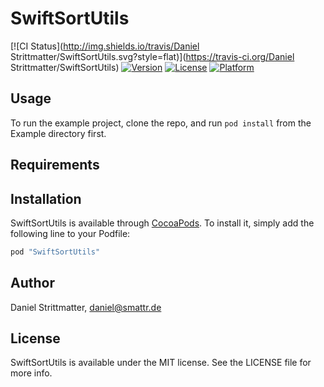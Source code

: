 # SwiftSortUtils

[![CI Status](http://img.shields.io/travis/Daniel Strittmatter/SwiftSortUtils.svg?style=flat)](https://travis-ci.org/Daniel Strittmatter/SwiftSortUtils)
[![Version](https://img.shields.io/cocoapods/v/SwiftSortUtils.svg?style=flat)](http://cocoapods.org/pods/SwiftSortUtils)
[![License](https://img.shields.io/cocoapods/l/SwiftSortUtils.svg?style=flat)](http://cocoapods.org/pods/SwiftSortUtils)
[![Platform](https://img.shields.io/cocoapods/p/SwiftSortUtils.svg?style=flat)](http://cocoapods.org/pods/SwiftSortUtils)

## Usage

To run the example project, clone the repo, and run `pod install` from the Example directory first.

## Requirements

## Installation

SwiftSortUtils is available through [CocoaPods](http://cocoapods.org). To install
it, simply add the following line to your Podfile:

```ruby
pod "SwiftSortUtils"
```

## Author

Daniel Strittmatter, daniel@smattr.de

## License

SwiftSortUtils is available under the MIT license. See the LICENSE file for more info.
